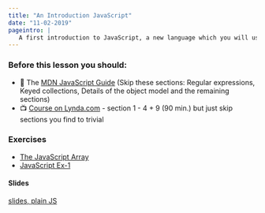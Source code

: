 ```yaml
---
title: "An Introduction JavaScript"
date: "11-02-2019"
pageintro: | 
   A first introduction to JavaScript, a new language which you will use throughout the semester, either alone, as in this flow, or in combination with libraries like React, to create cool dynamic web pages.
---
```


### Before this lesson you should:

<!--BEGIN readings ##-->
- :book: The [MDN JavaScript Guide](https://developer.mozilla.org/bm/docs/Web/JavaScript/Guide/Introduction) (Skip these sections: Regular expressions, Keyed collections, Details of the object model and the remaining sections) 
- :tv: [Course on Lynda.com](https://www.lynda.com/JavaScript-tutorials/Welcome/574716/612017-4.html?srchtrk=index%3a3%0alinktypeid%3a2%0aq%3ajavascript%0apage%3a1%0as%3arelevance%0asa%3atrue%0aproducttypeid%3a2) - section 1 - 4 + 9 (90 min.) but just skip sections you find to trivial
<!--END readings ##-->

### Exercises
<!--BEGIN exercises ##-->
- [The JavaScript Array](https://docs.google.com/document/d/1eEJbwvOn19fy9MoasclKURqpk3rRVSHZ4S0hGsQUG3s/edit?usp=sharing)
- [JavaScript Ex-1](https://docs.google.com/document/d/1g4NPayMnNV8UUNdoTLZdcf4BehCip14QDuRwa4V7uFU/edit?usp=sharing)
 <!--END exercises ##-->

#### Slides
<!--BEGIN slides ##-->
[slides, plain JS](http://sem3slides.mydemos.dk/js1/js.html#1)
<!--END slides ##-->